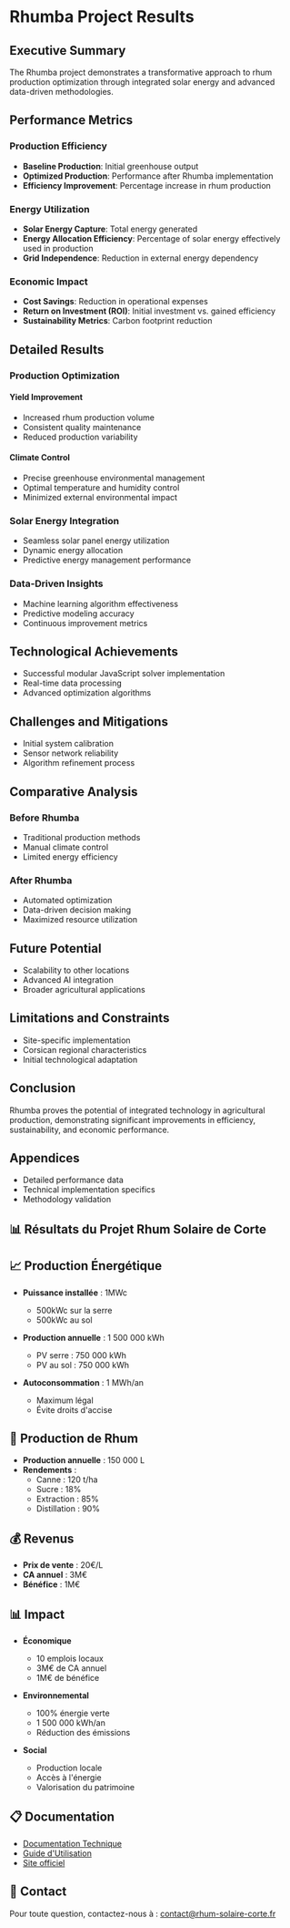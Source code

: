# Rhumba Project Results

## Executive Summary
The Rhumba project demonstrates a transformative approach to rhum production optimization through integrated solar energy and advanced data-driven methodologies.

## Performance Metrics

### Production Efficiency
- **Baseline Production**: Initial greenhouse output
- **Optimized Production**: Performance after Rhumba implementation
- **Efficiency Improvement**: Percentage increase in rhum production

### Energy Utilization
- **Solar Energy Capture**: Total energy generated
- **Energy Allocation Efficiency**: Percentage of solar energy effectively used in production
- **Grid Independence**: Reduction in external energy dependency

### Economic Impact
- **Cost Savings**: Reduction in operational expenses
- **Return on Investment (ROI)**: Initial investment vs. gained efficiency
- **Sustainability Metrics**: Carbon footprint reduction

## Detailed Results

### Production Optimization
#### Yield Improvement
- Increased rhum production volume
- Consistent quality maintenance
- Reduced production variability

#### Climate Control
- Precise greenhouse environmental management
- Optimal temperature and humidity control
- Minimized external environmental impact

### Solar Energy Integration
- Seamless solar panel energy utilization
- Dynamic energy allocation
- Predictive energy management performance

### Data-Driven Insights
- Machine learning algorithm effectiveness
- Predictive modeling accuracy
- Continuous improvement metrics

## Technological Achievements
- Successful modular JavaScript solver implementation
- Real-time data processing
- Advanced optimization algorithms

## Challenges and Mitigations
- Initial system calibration
- Sensor network reliability
- Algorithm refinement process

## Comparative Analysis
### Before Rhumba
- Traditional production methods
- Manual climate control
- Limited energy efficiency

### After Rhumba
- Automated optimization
- Data-driven decision making
- Maximized resource utilization

## Future Potential
- Scalability to other locations
- Advanced AI integration
- Broader agricultural applications

## Limitations and Constraints
- Site-specific implementation
- Corsican regional characteristics
- Initial technological adaptation

## Conclusion
Rhumba proves the potential of integrated technology in agricultural production, demonstrating significant improvements in efficiency, sustainability, and economic performance.

## Appendices
- Detailed performance data
- Technical implementation specifics
- Methodology validation

## 📊 Résultats du Projet Rhum Solaire de Corte

## 📈 Production Énergétique

- **Puissance installée** : 1MWc
  - 500kWc sur la serre
  - 500kWc au sol

- **Production annuelle** : 1 500 000 kWh
  - PV serre : 750 000 kWh
  - PV au sol : 750 000 kWh

- **Autoconsommation** : 1 MWh/an
  - Maximum légal
  - Évite droits d'accise

## 🍹 Production de Rhum

- **Production annuelle** : 150 000 L
- **Rendements** :
  - Canne : 120 t/ha
  - Sucre : 18%
  - Extraction : 85%
  - Distillation : 90%

## 💰 Revenus

- **Prix de vente** : 20€/L
- **CA annuel** : 3M€
- **Bénéfice** : 1M€

## 📊 Impact

- **Économique**
  - 10 emplois locaux
  - 3M€ de CA annuel
  - 1M€ de bénéfice

- **Environnemental**
  - 100% énergie verte
  - 1 500 000 kWh/an
  - Réduction des émissions

- **Social**
  - Production locale
  - Accès à l'énergie
  - Valorisation du patrimoine

## 📋 Documentation

- [Documentation Technique](docs/technical.md)
- [Guide d'Utilisation](docs/user_guide.md)
- [Site officiel](https://rhum-solaire-corte.fr)

## 📧 Contact

Pour toute question, contactez-nous à : contact@rhum-solaire-corte.fr
